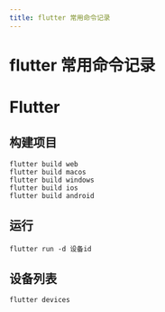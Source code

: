 ```yaml
---
title: flutter 常用命令记录
---
```


# flutter 常用命令记录

<h1>Flutter</h1>
<h2>构建项目</h2>
<pre><code class="language-shell">flutter build web
flutter build macos
flutter build windows
flutter build ios
flutter build android</code></pre>
<h2>运行</h2>
<pre><code class="language-shell">flutter run -d 设备id</code></pre>
<h2>设备列表</h2>
<pre><code class="language-shell">flutter devices</code></pre>


